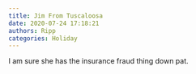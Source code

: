 ```yaml
---
title: Jim From Tuscaloosa
date: 2020-07-24 17:18:21
authors: Ripp
categories: Holiday
---
```


 I am sure she has the insurance fraud thing down pat.